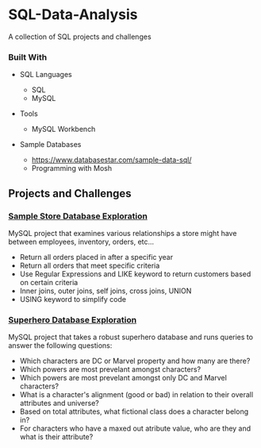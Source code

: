 # SQL-Data-Analysis

A collection of SQL projects and challenges

### Built With

- SQL Languages
  - SQL
  - MySQL

- Tools
  - MySQL Workbench

- Sample Databases
  - https://www.databasestar.com/sample-data-sql/
  - Programming with Mosh
  
## Projects and Challenges

### [Sample Store Database Exploration](https://github.com/daystone/SQL-Data-Analysis/tree/main/Sample%20Store%20-%20SQL)
MySQL project that examines various relationships a store might have between employees, inventory, orders, etc...
- Return all orders placed in after a specific year
- Return all orders that meet specific criteria
- Use Regular Expressions and LIKE keyword to return customers based on certain criteria
- Inner joins, outer joins, self joins, cross joins, UNION
- USING keyword to simplify code

### [Superhero Database Exploration](https://github.com/daystone/SQL-Data-Analysis/tree/main/Superhero%20-%20MySQL)
MySQL project that takes a robust superhero database and runs queries to answer the following questions: 
- Which characters are DC or Marvel property and how many are there?
- Which powers are most prevelant amongst characters?
- Which powers are most prevelant amongst only DC and Marvel characters?
- What is a character's alignment (good or bad) in relation to their overall attributes and universe?
- Based on total attributes, what fictional class does a character belong in?
- For characters who have a maxed out atribute value, who are they and what is their attribute?






